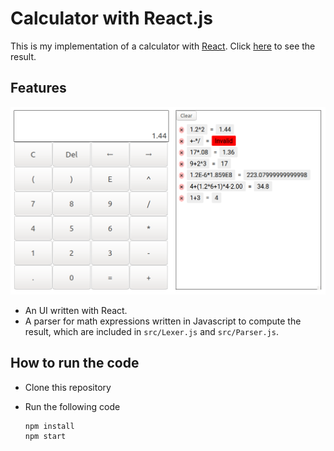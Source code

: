 # Calculator with React.js
This is my implementation of a calculator with [React](https://reactjs.org/).
Click [here](https://hanhsienhuang.github.io/Calculator-with-Reactjs/) to see the result.

## Features
![screenshot](screenshot.png)
* An UI written with React.
* A parser for math expressions written in Javascript to compute the result, which are included in `src/Lexer.js` and `src/Parser.js`.

## How to run the code
* Clone this repository
* Run the following code
  
    ```
    npm install
    npm start
    ```

